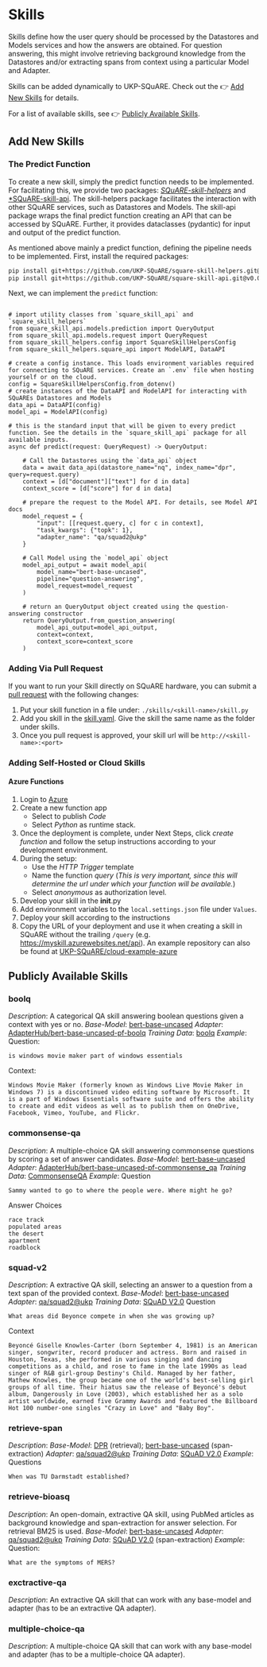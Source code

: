 # Skills
Skills define how the user query should be processed by the Datastores and Models services and how the answers are obtained. For question answering, this might involve retrieving background knowledge from the Datastores and/or extracting spans from context using a particular Model and Adapter.

Skills can be added dynamically to UKP-SQuARE. Check out the 👉 [Add New Skills](#Add-New-Skills) for details.

For a list of available skills, see 👉 [Publicly Available Skills](Publicly-Available-Skills).

## Add New Skills
### The Predict Function
To create a new skill, simply the predict function needs to be implemented. For facilitating this, we provide two packages: [*SQuARE-skill-helpers*](https://github.com/UKP-SQuARE/square-skill-helpers) and [*SQuARE-skill-api](https://github.com/UKP-SQuARE/square-skill-api). The skill-helpers package facilitates the interaction with other SQuARE services, such as Datastores and Models. The skill-api package wraps the final predict function creating an API that can be accessed by SQuARE. Further, it provides dataclasses (pydantic) for input and output of the predict function.

As mentioned above mainly a predict function, defining the pipeline needs to be implemented. 
First, install the required packages:
```bash
pip install git+https://github.com/UKP-SQuARE/square-skill-helpers.git@v0.0.4
pip install git+https://github.com/UKP-SQuARE/square-skill-api.git@v0.0.11 
```
Next, we can implement the `predict` function:
```python3

# import utility classes from `square_skill_api` and `square_skill_helpers`
from square_skill_api.models.prediction import QueryOutput
from square_skill_api.models.request import QueryRequest
from square_skill_helpers.config import SquareSkillHelpersConfig
from square_skill_helpers.square_api import ModelAPI, DataAPI

# create a config instance. This loads environment variables required for connecting to SQuARE services. Create an `.env` file when hosting yourself or on the cloud.
config = SquareSkillHelpersConfig.from_dotenv()
# create instances of the DataAPI and ModelAPI for interacting with SQuAREs Datastores and Models
data_api = DataAPI(config)
model_api = ModelAPI(config)

# this is the standard input that will be given to every predict function. See the details in the `square_skill_api` package for all available inputs.
async def predict(request: QueryRequest) -> QueryOutput:

    # Call the Datastores using the `data_api` object
    data = await data_api(datastore_name="nq", index_name="dpr", query=request.query)
    context = [d["document"]["text"] for d in data]
    context_score = [d["score"] for d in data]

    # prepare the request to the Model API. For details, see Model API docs 
    model_request = {
        "input": [[request.query, c] for c in context],
        "task_kwargs": {"topk": 1},
        "adapter_name": "qa/squad2@ukp"
    }

    # Call Model using the `model_api` object
    model_api_output = await model_api(
        model_name="bert-base-uncased", 
        pipeline="question-answering", 
        model_request=model_request
    )

    # return an QueryOutput object created using the question-answering constructor
    return QueryOutput.from_question_answering(
        model_api_output=model_api_output,
        context=context,
        context_score=context_score
    )

```
### Adding Via Pull Request
If you want to run your Skill directly on SQuARE hardware, you can submit a [pull request](https://github.com/UKP-SQuARE/square-core/pulls) with the following changes:
1. Put your skill function in a file under: `./skills/<skill-name>/skill.py`
2. Add you skill in the [skill.yaml](../skill.yaml). Give the skill the same name as the folder under skills.
3. Once you pull request is approved, your skill url will be `http://<skill-name>:<port>`

### Adding Self-Hosted or Cloud Skills
#### Azure Functions
1. Login to [Azure](https://portal.azure.com/)
2. Create a new function app
    - Select to publish _Code_
    - Select _Python_ as runtime stack.
3. Once the deployment is complete, under Next Steps, click _create function_ and follow the setup instructions according to your development environment.
4. During the setup:
    - Use the _HTTP Trigger_ template
    - Name the function _query_ (*This is very important, since this will determine the url under which your function will be available.*)
    - Select _anonymous_ as authorization level.
5. Develop your skill in the __init__.py
6. Add environment variables to the `local.settings.json` file under `Values`.
6. Deploy your skill according to the instructions
7. Copy the URL of your deployment and use it when creating a skill in SQuARE without the trailing `/query` (e.g. https://myskill.azurewebsites.net/api). 
An example repository can also be found at [UKP-SQuARE/cloud-example-azure](https://github.com/UKP-SQuARE/cloud-example-azure)
## Publicly Available Skills
### boolq
*Description*: A categorical QA skill answering boolean questions given a context with yes or no.
*Base-Model*: [bert-base-uncased](https://huggingface.co/bert-base-uncased)
*Adapter*: [AdapterHub/bert-base-uncased-pf-boolq](https://adapterhub.ml/adapters/AdapterHub/bert-base-uncased-pf-boolq/)
*Training Data*: [boolq](https://huggingface.co/datasets/boolq)
*Example*:
Question: 
```
is windows movie maker part of windows essentials
``` 
Context: 
```
Windows Movie Maker (formerly known as Windows Live Movie Maker in Windows 7) is a discontinued video editing software by Microsoft. It is a part of Windows Essentials software suite and offers the ability to create and edit videos as well as to publish them on OneDrive, Facebook, Vimeo, YouTube, and Flickr.
```
### commonsense-qa
*Description*: A multiple-choice QA skill answering commonsense questions by scoring a set of answer candidates.
*Base-Model*: [bert-base-uncased](https://huggingface.co/bert-base-uncased)
*Adapter*: [AdapterHub/bert-base-uncased-pf-commonsense_qa](https://adapterhub.ml/adapters/AdapterHub/bert-base-uncased-pf-commonsense_qa/)
*Training Data*: [CommonsenseQA](https://huggingface.co/datasets/commonsense_qa)
*Example*:
Question
```
Sammy wanted to go to where the people were. Where might he go?
```
Answer Choices
```
race track
populated areas
the desert
apartment
roadblock
```
### squad-v2
*Description*: A extractive QA skill, selecting an answer to a question from a text span of the provided context.
*Base-Model*: [bert-base-uncased](https://huggingface.co/bert-base-uncased)
*Adapter*: [qa/squad2@ukp](https://adapterhub.ml/adapters/ukp/roberta-base_qa_squad2_houlsby/)
*Training Data*: [SQuAD V2.0](https://huggingface.co/datasets/squad_v2)
Question
```
What areas did Beyonce compete in when she was growing up?
```
Context
```
Beyoncé Giselle Knowles-Carter (born September 4, 1981) is an American singer, songwriter, record producer and actress. Born and raised in Houston, Texas, she performed in various singing and dancing competitions as a child, and rose to fame in the late 1990s as lead singer of R&B girl-group Destiny's Child. Managed by her father, Mathew Knowles, the group became one of the world's best-selling girl groups of all time. Their hiatus saw the release of Beyoncé's debut album, Dangerously in Love (2003), which established her as a solo artist worldwide, earned five Grammy Awards and featured the Billboard Hot 100 number-one singles "Crazy in Love" and "Baby Boy".
```
### retrieve-span
*Description*:
*Base-Model*: [DPR](https://huggingface.co/facebook/dpr-question_encoder-single-nq-base) (retrieval); [bert-base-uncased](https://huggingface.co/bert-base-uncased) (span-extraction)
*Adapter*: [qa/squad2@ukp](https://adapterhub.ml/adapters/ukp/roberta-base_qa_squad2_houlsby/)
*Training Data*: [SQuAD V2.0](https://huggingface.co/datasets/squad_v2)
*Example*:
Questions
```
When was TU Darmstadt established?
```

### retrieve-bioasq
*Description*: An open-domain, extractive QA skill, using PubMed articles as background knowledge and span-extraction for answer selection. For retrieval BM25 is used.
*Base-Model*: [bert-base-uncased](https://huggingface.co/bert-base-uncased)
*Adapter*: [qa/squad2@ukp](https://adapterhub.ml/adapters/ukp/roberta-base_qa_squad2_houlsby/)
*Training Data*: [SQuAD V2.0](https://huggingface.co/datasets/squad_v2) (span-extraction)
*Example*:
Question:
```
What are the symptoms of MERS?
```

### exctractive-qa
*Description*: An extractive QA skill that can work with any base-model and adapter (has to be an extractive QA adapter).
### multiple-choice-qa
*Description*: A multiple-choice QA skill that can work with any base-model and adapter (has to be a multiple-choice QA adapter).
